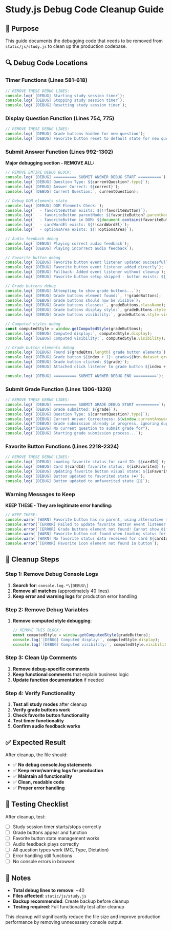 # Study.js Debug Code Cleanup Guide

## 🎯 Purpose
This guide documents the debugging code that needs to be removed from `static/js/study.js` to clean up the production codebase.

## 🔍 Debug Code Locations

### Timer Functions (Lines 581-618)
```javascript
// REMOVE THESE DEBUG LINES:
console.log(`[DEBUG] Starting study session timer`);
console.log(`[DEBUG] Stopping study session timer`);
console.log(`[DEBUG] Resetting study session timer`);
```

### Display Question Function (Lines 754, 775)
```javascript
// REMOVE THESE DEBUG LINES:
console.log(`[DEBUG] Grade buttons hidden for new question`);
console.log(`[DEBUG] Favorite button reset to default state for new question`);
```

### Submit Answer Function (Lines 992-1302)
**Major debugging section - REMOVE ALL:**
```javascript
// REMOVE ENTIRE DEBUG BLOCK:
console.log(`[DEBUG] ========== SUBMIT ANSWER DEBUG START ==========`);
console.log(`[DEBUG] Question Type: ${currentQuestion?.type}`);
console.log(`[DEBUG] Answer Correct: ${correct}`);
console.log(`[DEBUG] Current Question:`, currentQuestion);

// Debug DOM elements state
console.log(`[DEBUG] DOM Elements Check:`);
console.log(`  - favoriteButton exists: ${!!favoriteButton}`);
console.log(`  - favoriteButton parentNode: ${favoriteButton?.parentNode}`);
console.log(`  - favoriteButton in DOM: ${document.contains(favoriteButton)}`);
console.log(`  - cardWordEl exists: ${!!cardWordEl}`);
console.log(`  - optionsArea exists: ${!!optionsArea}`);

// Audio feedback debug
console.log(`[DEBUG] Playing correct audio feedback`);
console.log(`[DEBUG] Playing incorrect audio feedback`);

// Favorite button debug
console.log(`[DEBUG] Favorite button event listener updated successfully, state preserved`);
console.log(`[DEBUG] Favorite button event listener added directly`);
console.log(`[DEBUG] Fallback: Added event listener without cleanup`);
console.log(`[DEBUG] Favorite button setup skipped - button exists: ${!!currentFavoriteButton}, question ID: ${currentQuestion?.id}`);

// Grade buttons debug
console.log(`[DEBUG] Attempting to show grade buttons...`);
console.log(`[DEBUG] Grade buttons element found:`, !!gradeButtons);
console.log(`[DEBUG] Grade buttons should now be visible`);
console.log(`[DEBUG] Grade buttons classes:`, gradeButtons.className);
console.log(`[DEBUG] Grade buttons display style:`, gradeButtons.style.display);
console.log(`[DEBUG] Grade buttons visibility:`, gradeButtons.style.visibility);

// Computed styles debug
const computedStyle = window.getComputedStyle(gradeButtons);
console.log(`[DEBUG] Computed display:`, computedStyle.display);
console.log(`[DEBUG] Computed visibility:`, computedStyle.visibility);

// Grade button elements debug
console.log(`[DEBUG] Found ${gradeBtns.length} grade button elements`);
console.log(`[DEBUG] Grade button ${index + 1}: grade=${btn.dataset.grade}, hasListener=${btn.hasAttribute("data-listener-attached")}`);
console.log(`[DEBUG] Grade button clicked: ${grade}`);
console.log(`[DEBUG] Attached click listener to grade button ${index + 1}`);

console.log(`[DEBUG] ========== SUBMIT ANSWER DEBUG END ==========`);
```

### Submit Grade Function (Lines 1306-1326)
```javascript
// REMOVE THESE DEBUG LINES:
console.log(`[DEBUG] ========== SUBMIT GRADE DEBUG START ==========`);
console.log(`[DEBUG] Grade submitted: ${grade}`);
console.log(`[DEBUG] Question Type: ${currentQuestion?.type}`);
console.log(`[DEBUG] Current Answer Correctness: ${window.currentAnswerCorrectness}`);
console.log("[DEBUG] Grade submission already in progress, ignoring duplicate call");
console.log("[DEBUG] No current question to submit grade for");
console.log(`[DEBUG] Starting grade submission process...`);
```

### Favorite Button Functions (Lines 2218-2324)
```javascript
// REMOVE THESE DEBUG LINES:
console.log(`[DEBUG] Loading favorite status for card ID: ${cardId}`);
console.log(`[DEBUG] Card ${cardId} favorite status: ${isFavorited}`);
console.log(`[DEBUG] Updating favorite button visual state: ${isFavorited ? 'favorited' : 'not favorited'}`);
console.log(`[DEBUG] Button updated to favorited state (❤️)`);
console.log(`[DEBUG] Button updated to unfavorited state (🤍)`);
```

### Warning Messages to Keep
**KEEP THESE - They are legitimate error handling:**
```javascript
// KEEP THESE:
console.warn(`[WARN] Favorite button has no parent, using alternative method`);
console.error(`[ERROR] Failed to update favorite button event listener:`, error);
console.error(`[ERROR] Grade buttons element not found! Cannot show difficulty rating.`);
console.warn(`[WARN] Favorite button not found when loading status for card ${cardId}`);
console.warn(`[WARN] No favorite status data received for card ${cardId}`);
console.error(`[ERROR] Favorite icon element not found in button`);
```

## 🧹 Cleanup Steps

### Step 1: Remove Debug Console Logs
1. **Search for**: `console.log.*\[DEBUG\]`
2. **Remove all matches** (approximately 40 lines)
3. **Keep error and warning logs** for production error handling

### Step 2: Remove Debug Variables
1. **Remove computed style debugging**:
   ```javascript
   // REMOVE THIS BLOCK:
   const computedStyle = window.getComputedStyle(gradeButtons);
   console.log(`[DEBUG] Computed display:`, computedStyle.display);
   console.log(`[DEBUG] Computed visibility:`, computedStyle.visibility);
   ```

### Step 3: Clean Up Comments
1. **Remove debug-specific comments**
2. **Keep functional comments** that explain business logic
3. **Update function documentation** if needed

### Step 4: Verify Functionality
1. **Test all study modes** after cleanup
2. **Verify grade buttons work**
3. **Check favorite button functionality**
4. **Test timer functionality**
5. **Confirm audio feedback works**

## ✅ Expected Result

After cleanup, the file should:
- ✅ **No debug console.log statements**
- ✅ **Keep error/warning logs for production**
- ✅ **Maintain all functionality**
- ✅ **Clean, readable code**
- ✅ **Proper error handling**

## 🔄 Testing Checklist

After cleanup, test:
- [ ] Study session timer starts/stops correctly
- [ ] Grade buttons appear and function
- [ ] Favorite button state management works
- [ ] Audio feedback plays correctly
- [ ] All question types work (MC, Type, Dictation)
- [ ] Error handling still functions
- [ ] No console errors in browser

## 📝 Notes

- **Total debug lines to remove**: ~40
- **Files affected**: `static/js/study.js`
- **Backup recommended**: Create backup before cleanup
- **Testing required**: Full functionality test after cleanup

This cleanup will significantly reduce the file size and improve production performance by removing unnecessary console output.
